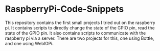 RaspberryPi-Code-Snippets
=========================
This repository contains the first small projects I tried out on the raspberry pi. 
It contains scripts to directly change the state of the GPIO pin, 
read the state of the GPIO pin.
It also contains scripts to communicate with the raspberry pi via a server. 
There are two projects for this, one using Bottle, and one using WebIOPi.
